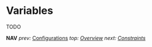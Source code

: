 # Variables

TODO

**NAV** *prev:* [Configurations](configurations.md) *top: [Overview](../README.md)* *next: [Constraints](constraints.md)*

